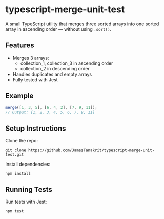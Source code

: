 # typescript-merge-unit-test

A small TypeScript utility that merges three sorted arrays into one sorted array in ascending order — without using `.sort()`.

## Features

- Merges 3 arrays:
  - collection_1, collection_3 in ascending order
  - collection_2 in descending order
- Handles duplicates and empty arrays
- Fully tested with Jest

## Example

```ts
merge([1, 3, 5], [6, 4, 2], [7, 9, 11]);
// Output: [1, 2, 3, 4, 5, 6, 7, 9, 11]
```

## Setup Instructions

Clone the repo:

```
git clone https://github.com/JamesTanakrit/typescript-merge-unit-test.git
```

Install dependencies:

```
npm install
```

## Running Tests

Run tests with Jest:

```bash
npm test
```
